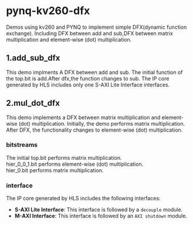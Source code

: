 # pynq-kv260-dfx
Demos using kv260 and PYNQ to implement simple DFX(dynamic function exchange). Including DFX between add and sub,DFX between matrix multiplication and element-wise (dot) multiplication.
## 1.add_sub_dfx
This demo implments A DFX between add and sub. The initial function of the top.bit is add.After dfx,the function changes to sub. The IP core generated by HLS includes only one  S-AXI Lite Interface interfaces.  
## 2.mul_dot_dfx
This demo implements a DFX between matrix multiplication and element-wise (dot) multiplication. Initially, the demo performs matrix multiplication. After DFX, the functionality changes to element-wise (dot) multiplication.
### bitstreams
The initial top.bit performs matrix multiplication. \
hier_0_0_1.bit performs element-wise (dot) multiplication.\
hier_0.bit performs matrix multiplication.
### interface
The IP core generated by HLS includes the following interfaces:
- **S-AXI Lite Interface**:  This interface is followed by a `decouple` module.
- **M-AXI Interface**: This interface is followed by an `AXI shutdown` module.
